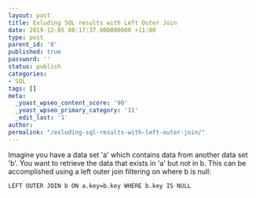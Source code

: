 ```yaml
---
layout: post
title: Exluding SQL results with Left Outer Join
date: 2019-12-05 00:17:37.000000000 +11:00
type: post
parent_id: '0'
published: true
password: ''
status: publish
categories:
- SQL
tags: []
meta:
  _yoast_wpseo_content_score: '90'
  _yoast_wpseo_primary_category: '11'
  _edit_last: '1'
author:
permalink: "/exluding-sql-results-with-left-outer-join/"
---
```

<!-- wp:paragraph -->

Imagine you have a data set 'a' which contains data from another data set 'b'. You want to retrieve the data that exists in 'a' but not in b. This can be accomplished using a left outer join filtering on where b is null:

<!-- /wp:paragraph -->

<!-- wp:preformatted -->

```
LEFT OUTER JOIN b ON a.key=b.key WHERE b.key IS NULL
```

<!-- /wp:preformatted -->

